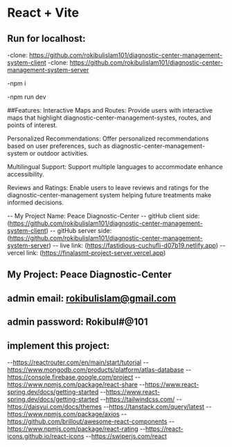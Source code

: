 # React + Vite
## Run for localhost:

-clone: https://github.com/rokibulislam101/diagnostic-center-management-system-client
-clone: https://github.com/rokibulislam101/diagnostic-center-management-system-server

-npm i

-npm run dev

##Features:
Interactive Maps and Routes: Provide users with interactive maps that highlight diagnostic-center-management-systes, routes, and points of interest.

Personalized Recommendations: Offer personalized recommendations based on user preferences, such as diagnostic-center-management-system or outdoor activities.

Multilingual Support: Support multiple languages to accommodate enhance accessibility.

Reviews and Ratings: Enable users to leave reviews and ratings for the diagnostic-center-management system helping future treatments make informed decisions.


-- My Project Name: Peace Diagnostic-Center
-- gitHub client side: (https://github.com/rokibulislam101/diagnostic-center-management-system-client)
-- gitHub server side: (https://github.com/rokibulislam101/diagnostic-center-management-system-server)
-- live link: (https://fastidious-cuchufli-d07b19.netlify.app)
-- vercel link: (https://finalasmt-project-server.vercel.app)

## My Project:  Peace Diagnostic-Center
## admin email: rokibulislam@gmail.com
## admin password: Rokibul#@101

## implement this project:
--https://reactrouter.com/en/main/start/tutorial
--https://www.mongodb.com/products/platform/atlas-database
--https://console.firebase.google.com/project
--https://www.npmjs.com/package/react-share
--https://www.react-spring.dev/docs/getting-started
--https://www.react-spring.dev/docs/getting-started
--https://tailwindcss.com/
--https://daisyui.com/docs/themes
--https://tanstack.com/query/latest
--https://www.npmjs.com/package/axios
--https://github.com/brillout/awesome-react-components
--https://www.npmjs.com/package/react-rating
--https://react-icons.github.io/react-icons
--https://swiperjs.com/react
